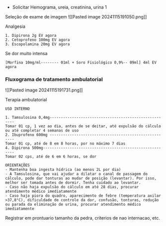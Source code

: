 - Solicitar Hemograma, ureia, creatinina, urina 1

Seleção de exame de imagem
![[Pasted image 20241115191050.png]]

Analgesia
```
1. Dipirona 2g EV agora
2. Cetoprofeno 100mg EV agora
3. Escopolamina 20mg EV agora
```

Se dor muito intensa
```
[Morfina 10mg/ml-------- 01ml + Soro Fisiológico 0,9%-- 09ml] 4ml EV agora 
```

### Fluxograma de tratamento ambulatorial
![[Pasted image 20241115191731.png]]

Terapia ambulatorial
```
USO INTERNO

1. Tamsulosina 0,4mg------------------------------------------------------
Tomar 01 cp, 1 vez ao dia, antes de se deitar, até expulsão do cálculo ou até completar 4 semanas de uso
2. Ibuprofeno 600mg ------------------------------------------------------
Tomar 01 cp, até de 8 em 8 horas, por no máximo 7 dias
4. Dipirona 500mg---------------------------------------------------------
Tomar 02 cps, até de 6 em 6 horas, se dor

ORIENTAÇÕES
- Mantenha boa ingesta hídrica (ao menos 2L por dia)
- A Tamsulosina, que vai ajudar a dilatar o canal de passagem do cálculo, pode dar tonturas ao mudar de posição (levantar). Por isso, melhor ser tomada antes de dormir. Tenha cuidado ao levantar.
- Caso não haja expulsão do cálculo em até 28 dias, procurar atendimento médico imediatamente
- Caso haja piora do quadro, aparecimento de febre (temperatura axilar >37,8°C), dificuldade de controle da dor, confusão, tonturas, redução ou parada da eliminação de urina, procurar atendimento médico imediatamente
```

Registrar em prontuario tamanho da pedra, criterios de nao internacao, etc.